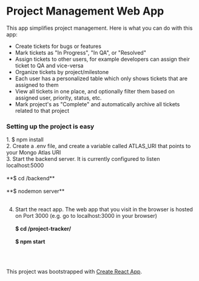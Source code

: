 <h1>Project Management Web App</h1>
<p>This app simplifies project management. Here is what you can do with this app:</p>
<ul>
  <li>Create tickets for bugs or features</li>
  <li>Mark tickets as "In Progress", "In QA", or "Resolved"</li>
  <li>Assign tickets to other users, for example developers can assign their ticket to QA and vice-versa</li>
  <li>Organize tickets by project/milestone</li>
  <li>Each user has a personalized table which only shows tickets that are assigned to them</li>
  <li>View all tickets in one place, and optionally filter them based on assigned user, priority, status, etc.</li>
  <li>Mark project's as "Complete" and automatically archive all tickets related to that project</li>
</ul>

<h3>Setting up the project is easy</h3>
1. $ npm install </br>
2. Create a .env file, and create a variable called ATLAS_URI that points to your Mongo Atlas URI</br>
3. Start the backend server. It is currently configured to listen localhost:5000
<br/></br>
**$ cd /backend**
<br/></br>
**$ nodemon server**
</br></br>

4. Start the react app. The web app that you visit in the browser is hosted on Port 3000 (e.g. go to localhost:3000 in your browser)
<br/><br/>
**$ cd /project-tracker/**
<br/><br/>
**$ npm start**

</br>
</br>

This project was bootstrapped with [Create React App](https://github.com/facebook/create-react-app).
